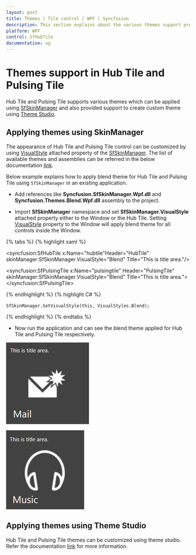 ```yaml
---
layout: post
title: Themes | Tile control | WPF | Syncfusion
description: This section explains about the various themes support provided for the Hub Tile and Pulsing Tile control.
platform: WPF
control: SfHubTile
documentation: ug
---
```


# Themes support in Hub Tile and Pulsing Tile

Hub Tile and Pulsing Tile supports various themes which can be applied using [SfSkinManager](https://help.syncfusion.com/wpf/themes/getting-started) and also provided support to create custom theme using [Theme Studio](https://help.syncfusion.com/wpf/themes/theme-studio). 

## Applying themes using SkinManager

The appearance of Hub Tile and Pulsing Tile control can be customized by using [VisualStyle](https://help.syncfusion.com/cr/wpf/Syncfusion.SfSkinManager.VisualStyles.html) attached property of the [SfSkinManager](https://help.syncfusion.com/cr/wpf/Syncfusion.SfSkinManager.SfSkinManager.html). The list of available themes and assemblies can be referred in the below documentation [link](https://help.syncfusion.com/wpf/themes/getting-started).

Below example explains how to apply blend theme for Hub Tile and Pulsing Tile using `SfSkinManager` in an existing application.

 * Add references like **Syncfusion.SfSkinManager.Wpf.dll** and **Syncfusion.Themes.Blend.Wpf.dll** assembly to the project.

 * Import **SfSkinManager** namespace and set **SfSkinManager.VisualStyle** attached property either to the Window or the Hub Tile. Setting [VisualStyle](https://help.syncfusion.com/cr/wpf/Syncfusion.SfSkinManager.VisualStyles.html) property to the Window will apply blend theme for all controls inside the Window.

{% tabs %}
{% highlight xaml %}

<Window x:Class="VisualStylesDemo.MainWindow"
      xmlns="http://schemas.microsoft.com/winfx/2006/xaml/presentation"
	  xmlns:x="http://schemas.microsoft.com/winfx/2006/xaml"   xmlns:syncfusion="http://schemas.syncfusion.com/wpf"
      xmlns:local="clr-namespace:VisualStylesDemo"
      xmlns:skinManager="clr-namespace:Syncfusion.SfSkinManager;assembly=Syncfusion.SfSkinManager.WPF"
      Title="Visual Styles Demo"  Icon="App.ico"
      Width="1200" Height="720"
     WindowStartupLocation="CenterScreen">
<Grid>
<!--SfHubTile-->						 
<syncfusion:SfHubTile x:Name="hubtile"Header="HubTile" skinManager:SfSkinManager.VisualStyle="Blend" Title="This is title area."/>
<!--SfPulsingTile-->						
<syncfusion:SfPulsingTile x:Name="pulsingtile" Header="PulsingTile" skinManager:SfSkinManager.VisualStyle="Blend" Title="This is title area.">
	<Image Source="Assests/PulsingTile.jpg"/>	
</syncfusion:SfPulsingTile>	
</Grid>
</Window>		 
										
{% endhighlight %}
{% highlight C# %}
    
    SfSkinManager.SetVisualStyle(this, VisualStyles.Blend); 

{% endhighlight %}
{% endtabs %}

* Now run the application and can see the blend theme applied for Hub Tile and Pulsing Tile respectively.

![Display hubtile control with blend theme applied](Getting-Started_images/Themes_images_hubtile.png)

![Display pulsingtile control with blend theme applied](Getting-Started_images/Themes-images-pulsingtile.png)

## Applying themes using Theme Studio

Hub Tile and Pulsing Tile themes can be customized using theme studio. Refer the documentation [link](https://help.syncfusion.com/wpf/themes/theme-studio) for more information.